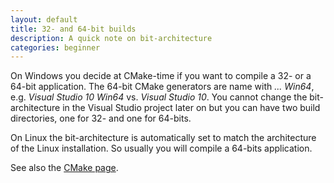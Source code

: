 ```yaml
---
layout: default
title: 32- and 64-bit builds
description: A quick note on bit-architecture
categories: beginner
---
```


On Windows you decide at CMake-time if you want to compile a 32- or a 64-bit application. The 64-bit CMake generators are name with *... Win64*,
e.g. *Visual Studio 10 Win64* vs. *Visual Studio 10*. You cannot change the bit-architecture in the Visual Studio project later on but you can have
two build directories, one for 32- and one for 64-bits.

On Linux the bit-architecture is automatically set to match the architecture of the Linux installation. So usually you will compile a 64-bits application.

See also the [CMake page](/configure-cmake-redirect).
